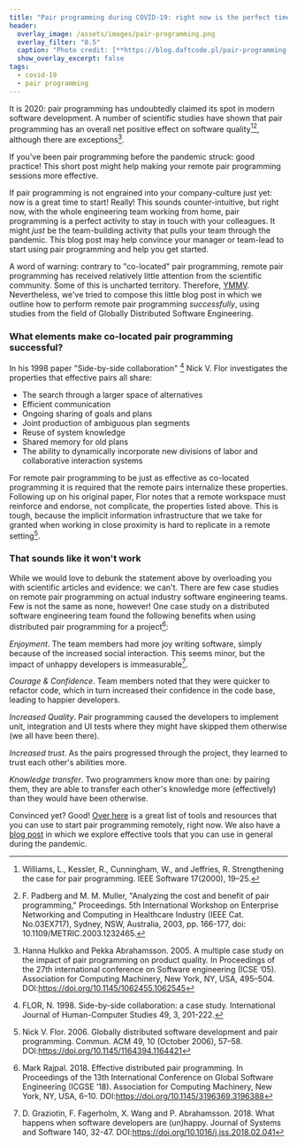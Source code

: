 ```yaml
---
title: "Pair programming during COVID-19: right now is the perfect time to start"
header:
  overlay_image: /assets/images/pair-programming.png
  overlay_filter: "0.5"
  caption: "Photo credit: [**https://blog.daftcode.pl/pair-programming-demystified-730c6f0b145b**](https://blog.daftcode.pl/pair-programming-demystified-730c6f0b145b)"
  show_overlay_excerpt: false
tags:
  - covid-19
  - pair programming
---
```


It is 2020: pair programming has undoubtedly claimed its spot in modern software 
development. A number of scientific studies have shown that pair programming has 
an overall net positive effect on software quality[^1][^2], although there are 
exceptions[^3].

If you've been pair programming before the pandemic struck: good practice! This short post 
might help making your remote pair programming sessions more effective.

If pair programming is not engrained into your company-culture just yet: now is 
a great time to start! Really! This sounds counter-intuitive, but right now, with 
the whole engineering team working from home, pair programming is a perfect 
activity to stay in touch with your colleagues. It might *just* be the team-building 
activity that pulls your team through the pandemic. This blog post may help
convince your manager or team-lead to start using pair programming and help you get started.

A word of warning: contrary to "co-located" pair programming, remote pair 
programming has received relatively little attention from the scientific community. 
Some of this is uncharted territory. Therefore, [YMMV](https://dictionary.cambridge.org/dictionary/english/ymmv). 
Nevertheless, we've tried to compose this little blog post in which we outline how to perform 
remote pair programming *successfully*, using studies from the field of Globally Distributed
Software Engineering.

### What elements make co-located pair programming successful?

In his 1998 paper "Side-by-side collaboration" [^4] Nick V. Flor investigates the
 properties that effective pairs all share:

- The search through a larger space of alternatives
- Efficient communication
- Ongoing sharing of goals and plans
- Joint production of ambiguous plan segments
- Reuse of system knowledge
- Shared memory for old plans
- The ability to dynamically incorporate new divisions of labor and collaborative 
interaction systems

For remote pair programming to be just as effective as co-located programming it 
is required that the remote pairs internalize these properties.
Following up on his original paper, Flor notes that a remote workspace must reinforce 
and endorse, not complicate, the properties listed above. This is tough, because 
the implicit information infrastructure that we take for granted when working 
in close proximity is hard to replicate in a remote setting[^5].

### That sounds like it won't work

While we would love to debunk the statement above by overloading you with scientific
articles and evidence: we can't. There are few case studies on remote pair 
programming on actual industry software engineering teams. 
Few is not the same as none, however! One case study on a distributed software 
engineering team found the following benefits when using distributed pair 
programming for a project[^6]:

*Enjoyment*. The team members had more joy writing software, simply because of 
the increased social interaction. This seems minor, but the impact of unhappy 
developers is immeasurable[^7].

*Courage & Confidence*. Team members noted that they were quicker to refactor 
code, which in turn increased their confidence in the code base, leading to 
happier developers.

*Increased Quality*. Pair programming caused the developers to implement unit, 
integration and UI tests where they might have skipped them otherwise (we all 
have been there).

*Increased trust*. As the pairs progressed through the project, they learned to 
trust each other's abilities more.

*Knowledge transfer*. Two programmers know more than one: by pairing them, they
are able to transfer each other's knowledge more (effectively) than they would 
have been otherwise.

Convinced yet? Good! [Over here](https://github.com/kkemple/awesome-pair-programming)
is a great list of tools and resources that you can use to start pair programming remotely,
right now. We also have a [blog post](https://www.gdse-in-practice.com/tools-for-distributed-communication/)
in which we explore effective tools that you can use in general during the pandemic.



[^1]: Williams, L., Kessler, R., Cunningham, W., and Jeffries, R. Strengthening the case for pair programming. IEEE Software 17(2000), 19–25.
[^2]: F. Padberg and M. M. Muller, "Analyzing the cost and benefit of pair programming," Proceedings. 5th International Workshop on Enterprise Networking and Computing in Healthcare Industry (IEEE Cat. No.03EX717), Sydney, NSW, Australia, 2003, pp. 166-177, doi: 10.1109/METRIC.2003.1232465.
[^3]: Hanna Hulkko and Pekka Abrahamsson. 2005. A multiple case study on the impact of pair programming on product quality. In Proceedings of the 27th international conference on Software engineering (ICSE ’05). Association for Computing Machinery, New York, NY, USA, 495–504. DOI:https://doi.org/10.1145/1062455.1062545
[^4]: FLOR, N. 1998. Side-by-side collaboration: a case study. International Journal of Human-Computer Studies 49, 3, 201-222.
[^5]: Nick V. Flor. 2006. Globally distributed software development and pair programming. Commun. ACM 49, 10 (October 2006), 57–58. DOI:https://doi.org/10.1145/1164394.1164421
[^6]: Mark Rajpal. 2018. Effective distributed pair programming. In Proceedings of the 13th International Conference on Global Software Engineering (ICGSE ’18). Association for Computing Machinery, New York, NY, USA, 6–10. DOI:https://doi.org/10.1145/3196369.3196388
[^7]: D. Graziotin, F. Fagerholm, X. Wang and P. Abrahamsson. 2018. What happens when software developers are (un)happy. Journal of Systems and Software 140, 32-47. DOI:https://doi.org/10.1016/j.jss.2018.02.041
